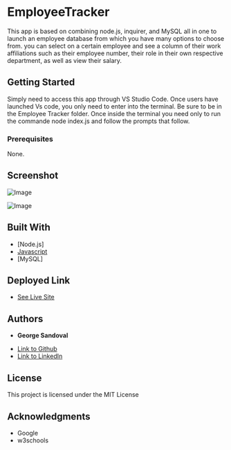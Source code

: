 # EmployeeTracker

This app is based on combining node.js, inquirer, and MySQL all in one to launch an employee database from which you have many options to choose from. you can select on a certain employee and see a column of their work affiliations such as their employee number, their role in their own respective department, as well as view their salary. 

## Getting Started

Simply need to access this app through VS Studio Code. Once users have launched Vs code, you only need to enter into the terminal. Be sure to be in the Employee Tracker folder. Once inside the terminal you need only to run the commande node index.js and follow the prompts that follow. 

### Prerequisites

None.

## Screenshot

![Image](jobtitletable.png)

![Image](employeetable.png)

## Built With
* [Node.js]
* [Javascript](https://developer.mozilla.org/en-US/docs/Web/JavaScript)
* [MySQL]

## Deployed Link

* [See Live Site](https://gsandoval09.github.io/EmployeeTracker/)


## Authors

* **George Sandoval** 

- [Link to Github](https://github.com/gsandoval09)
- [Link to LinkedIn](www.linkedin.com/in/george-sandoval-4467641b3)



## License

This project is licensed under the MIT License 

## Acknowledgments

* Google
* w3schools



